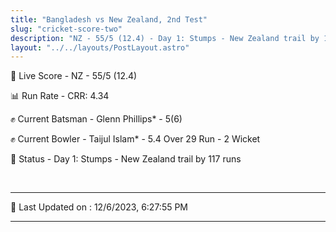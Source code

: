 ```yaml
---
title: "Bangladesh vs New Zealand, 2nd Test"
slug: "cricket-score-two"
description: "NZ - 55/5 (12.4) - Day 1: Stumps - New Zealand trail by 117 runs."
layout: "../../layouts/PostLayout.astro"
---
```


🔴 Live Score - NZ - 55/5 (12.4)  

📊 Run Rate - CRR: 4.34  

✊ Current Batsman - Glenn Phillips* - 5(6)  

✊ Current Bowler - Taijul Islam* - 5.4 Over 29 Run - 2 Wicket  

📑 Status - Day 1: Stumps - New Zealand trail by 117 runs

<br />

***

📝 Last Updated on : 12/6/2023, 6:27:55 PM

***

